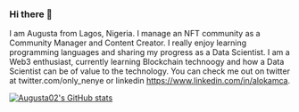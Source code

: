 ### Hi there 👋

I am Augusta from Lagos, Nigeria. I manage an NFT community as a Community Manager and Content Creator. I really enjoy learning programming languages and sharing my progress as a Data Scientist. I am a Web3 enthusiast, currently learning Blockchain technoogy and how a Data Scientist can be of value to the technology. You can check me out on twitter at twitter.com/only_nenye or linkedin https://www.linkedin.com/in/alokamca. 

[![Augusta02's GitHub stats](https://github-readme-stats.vercel.app/api?username=Augusta02)](https://github.com/Augusta02/github-readme-stats)
